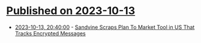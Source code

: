 # [Published on 2023-10-13](index.md)

* [2023-10-13, 20:40:00](https://news.slashdot.org/story/23/10/13/1725258/sandvine-scraps-plan-to-market-tool-in-us-that-tracks-encrypted-messages?utm_source=rss1.0mainlinkanon&utm_medium=feed) - [Sandvine Scraps Plan To Market Tool in US That Tracks Encrypted Messages](https://news.slashdot.org/story/23/10/13/1725258/sandvine-scraps-plan-to-market-tool-in-us-that-tracks-encrypted-messages?utm_source=rss1.0mainlinkanon&utm_medium=feed)
